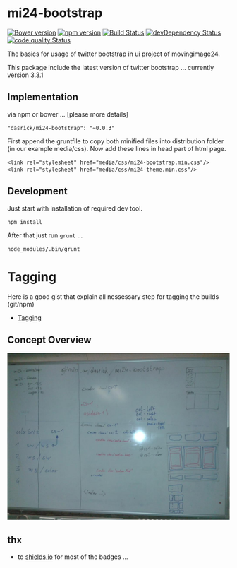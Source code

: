 # mi24-bootstrap

[![Bower version](https://img.shields.io/bower/v/mi24-bootstrap.svg)](https://github.com/dasrick/mi24-bootstrap)
[![npm version](https://img.shields.io/npm/v/mi24-bootstrap.svg)](https://www.npmjs.com/package/mi24-bootstrap)
[![Build Status](https://img.shields.io/travis/dasrick/mi24-bootstrap.svg)](https://travis-ci.org/dasrick/mi24-bootstrap)
[![devDependency Status](https://david-dm.org/dasrick/mi24-bootstrap/dev-status.svg)](https://david-dm.org/dasrick/mi24-bootstrap#info=devDependencies)
[![code quality Status](https://img.shields.io/codacy/f018037b3b5e4122b07a3221e5579e97.svg)](https://www.codacy.com/public/dasrick/mi24-bootstrap)


The basics for usage of twitter bootstrap in ui project of movingimage24.

This package include the latest version of twitter bootstrap ... currently version 3.3.1

## Implementation

via npm or bower ... [please more details]

    "dasrick/mi24-bootstrap": "~0.0.3"

First append the gruntfile to copy both minified files into distribution folder (in our example media/css).
Now add these lines in head part of html page.

    <link rel="stylesheet" href="media/css/mi24-bootstrap.min.css"/>
    <link rel="stylesheet" href="media/css/mi24-theme.min.css"/>


## Development

Just start with installation of required dev tool.

    npm install

After that just run `grunt` ...

    node_modules/.bin/grunt
    
# Tagging

Here is a good gist that explain all nessessary step for tagging the builds (git/npm)

* [Tagging](https://gist.github.com/coolaj86/1318304#beta-and-release-versions)

## Concept Overview

![Concept Overview](./images/overview.jpg)

## thx

* to [shields.io](http://shields.io/) for most of the badges ...


